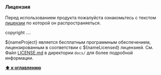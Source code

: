 <a name="лицензия"></a>

### Лицензия

Перед использованием продукта пожалуйста ознакомьтесь с текстом [лицензии]() по которой он распространяеться.

copyright ....


${nameProject} является бесплатным программным обеспечением, лицензированным в соответствии с  ${nameLicensed} лицензией. См. Файл [LICENSE.md](docs/LICENSE.md) в директории `docs/` для более подробной информации.


**[⬆ к оглавлению](#Оглавление)**



